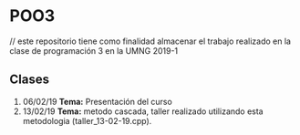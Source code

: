 # POO3

// este repositorio tiene como finalidad almacenar el trabajo realizado en la clase de programación 3 en la UMNG 2019-1

## Clases

1.  06/02/19
    **Tema:** Presentación del curso
2.  13/02/19
    **Tema:** metodo cascada, taller realizado utilizando esta metodologia (taller_13-02-19.cpp).
